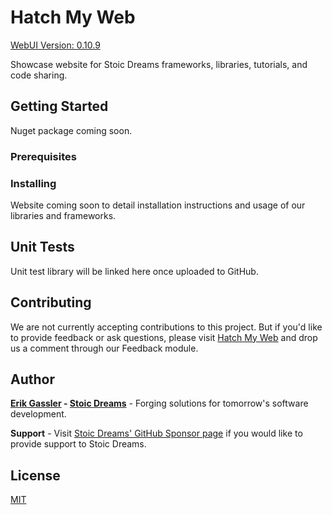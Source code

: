 # Hatch My Web

[WebUI Version: 0.10.9](https://github.com/StoicDreams/WebUI)

Showcase website for Stoic Dreams frameworks, libraries, tutorials, and code sharing.

## Getting Started

Nuget package coming soon.

### Prerequisites

### Installing

Website coming soon to detail installation instructions and usage of our libraries and frameworks.

## Unit Tests

Unit test library will be linked here once uploaded to GitHub.

## Contributing

We are not currently accepting contributions to this project. But if you'd like to provide feedback or ask questions, please visit [Hatch My Web](https://www.stoicdreams.com/home) and drop us a comment through our Feedback module.

## Author

**[Erik Gassler](https://www.erikgassler.com) - [Stoic Dreams](https://www.stoicdreams.com)** - Forging solutions for tomorrow's software development.

**Support** - Visit [Stoic Dreams' GitHub Sponsor page](https://github.com/sponsors/StoicDreams) if you would like to provide support to Stoic Dreams.

## License

[MIT](LICENSE)
